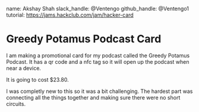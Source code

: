 name: Akshay Shah
slack_handle: @Ventengo
github_handle: @Ventengo1
tutorial: https://jams.hackclub.com/jam/hacker-card

# Greedy Potamus Podcast Card

I am making a promotional card for my podcast called the Greedy Potamus Podcast. It has a qr code and a nfc tag so it will open up the podcast when near a device.

It is going to cost $23.80.

I was completly new to this so it was a bit challenging. The hardest part was connecting all the things together and making sure there were no short circuits.
